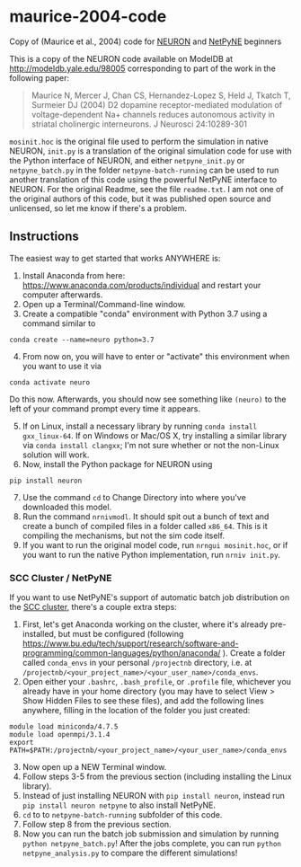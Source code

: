 # maurice-2004-code
Copy of (Maurice et al., 2004) code for [NEURON](https://neuron.yale.edu/neuron/) and [NetPyNE](http://netpyne.org/index.html) beginners

This is a copy of the NEURON code available on ModelDB at
http://modeldb.yale.edu/98005
corresponding to part of the work in the following paper:

> Maurice N, Mercer J, Chan CS, Hernandez-Lopez S, Held J, Tkatch T, Surmeier DJ
> (2004) D2 dopamine receptor-mediated modulation of voltage-dependent Na+
> channels reduces autonomous activity in striatal cholinergic interneurons. J
> Neurosci 24:10289-301

`mosinit.hoc` is the original file used to perform the simulation in native
NEURON, `init.py` is a translation of the original simulation code for use with
the Python interface of NEURON, and either `netpyne_init.py` or
`netpyne_batch.py` in the folder `netpyne-batch-running` can be used to run
another translation of this code using the powerful NetPyNE interface to
NEURON. For the original Readme, see the file `readme.txt`. I am not one of the
original authors of this code, but it was published open source and unlicensed,
so let me know if there's a problem.

## Instructions

The easiest way to get started that works ANYWHERE is:

1. Install Anaconda from here: https://www.anaconda.com/products/individual and restart your computer afterwards.
2. Open up a Terminal/Command-line window.
3. Create a compatible "conda" environment with Python 3.7 using a command similar to

`conda create --name=neuro python=3.7`

4. From now on, you will have to enter or "activate" this environment when you want to use it via

`conda activate neuro`

Do this now. Afterwards, you should now see something like `(neuro)` to the left of your command prompt every time it appears.

5. If on Linux, install a necessary library by running `conda install gxx_linux-64`. If on Windows or Mac/OS X, try installing a similar library via `conda install clangxx`; I'm not sure whether or not the non-Linux solution will work.
6. Now, install the Python package for NEURON using

`pip install neuron`

7. Use the command `cd` to Change Directory into where you've downloaded this model.
8. Run the command `nrnivmodl`. It should spit out a bunch of text and create a bunch of compiled files in a folder called `x86_64`. This is it compiling the mechanisms, but not the sim code itself.
9. If you want to run the original model code, run `nrngui mosinit.hoc`, or if you want to run the native Python implementation, run `nrniv init.py`.

### SCC Cluster / NetPyNE

If you want to use NetPyNE's support of automatic batch job distribution on the [SCC cluster](https://www.bu.edu/tech/support/research/system-usage/scc-quickstart/), there's a couple extra steps:

1. First, let's get Anaconda working on the cluster, where it's already pre-installed, but must be configured (following https://www.bu.edu/tech/support/research/software-and-programming/common-languages/python/anaconda/ ). Create a folder called `conda_envs` in your personal `/projectnb` directory, i.e. at `/projectnb/<your_project_name>/<your_user_name>/conda_envs`.
2. Open either your `.bashrc`, `.bash_profile`, or `.profile` file, whichever you already have in your home directory (you may have to select View > Show Hidden Files to see these files), and add the following lines anywhere, filling in the location of the folder you just created:

```
module load miniconda/4.7.5
module load openmpi/3.1.4
export PATH=$PATH:/projectnb/<your_project_name>/<your_user_name>/conda_envs
```

3. Now open up a NEW Terminal window.
4. Follow steps 3-5 from the previous section (including installing the Linux library).
5. Instead of just installing NEURON with `pip install neuron`, instead run `pip install neuron netpyne` to also install NetPyNE.
6. `cd` to to `netpyne-batch-running` subfolder of this code.
7. Follow step 8 from the previous section.
8. Now you can run the batch job submission and simulation by running `python netpyne_batch.py`! After the jobs complete, you can run `python netpyne_analysis.py` to compare the different simulations!
